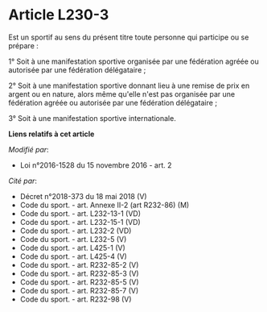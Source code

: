 # Article L230-3

Est un sportif au sens du présent titre toute personne qui participe ou se prépare : 

1° Soit à une manifestation sportive organisée par une fédération agréée ou autorisée par une fédération délégataire ; 

2° Soit à une manifestation sportive donnant lieu à une remise de prix en argent ou en nature, alors même qu'elle n'est pas
organisée par une fédération agréée ou autorisée par une fédération délégataire ;

3° Soit à une manifestation sportive internationale.

**Liens relatifs à cet article**

_Modifié par_:

  - Loi n°2016-1528 du 15 novembre 2016 - art. 2

_Cité par_:

  - Décret n°2018-373 du 18 mai 2018 (V)
  - Code du sport. - art. Annexe II-2 (art R232-86) (M)
  - Code du sport. - art. L232-13-1 (VD)
  - Code du sport. - art. L232-15-1 (VD)
  - Code du sport. - art. L232-2 (VD)
  - Code du sport. - art. L232-5 (V)
  - Code du sport. - art. L425-1 (V)
  - Code du sport. - art. L425-4 (V)
  - Code du sport. - art. R232-85-2 (V)
  - Code du sport. - art. R232-85-3 (V)
  - Code du sport. - art. R232-85-5 (V)
  - Code du sport. - art. R232-85-7 (V)
  - Code du sport. - art. R232-98 (V)
